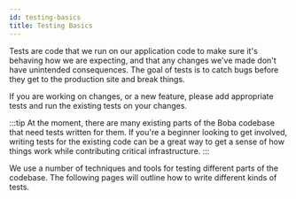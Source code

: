 ```yaml
---
id: testing-basics
title: Testing Basics
---
```


Tests are code that we run on our application code to make sure it's behaving how we are expecting, and that any changes we've made don't have unintended consequences. The goal of tests is to catch bugs before they get to the production site and break things.

If you are working on changes, or a new feature, please add appropriate tests and run the existing tests on your changes.

:::tip
At the moment, there are many existing parts of the Boba codebase that need tests written for them. If you're a beginner looking to get involved, writing tests for the existing code can be a great way to get a sense of how things work while contributing critical infrastructure.
:::

We use a number of techniques and tools for testing different parts of the codebase. The following pages will outline how to write different kinds of tests.
